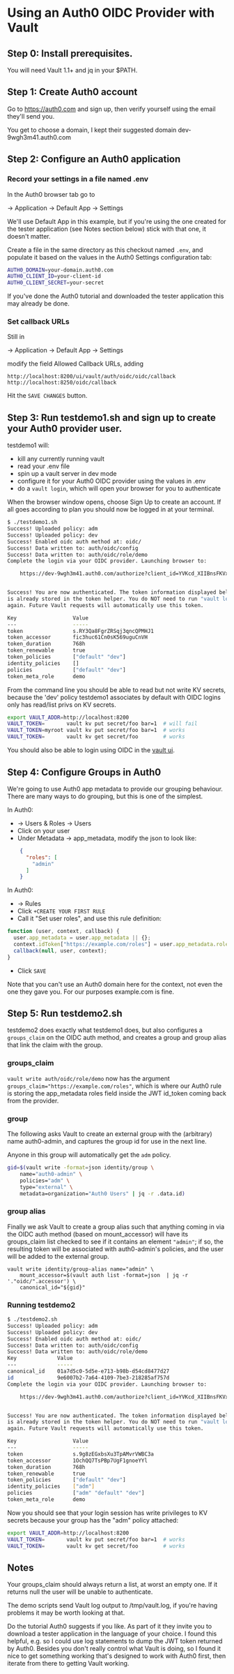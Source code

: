 # Using an Auth0 OIDC Provider with Vault

## Step 0: Install prerequisites.

You will need Vault 1.1+ and jq in your $PATH.

## Step 1: Create Auth0 account

Go to https://auth0.com and sign up, then verify yourself using the email they'll send you.

You get to choose a domain, I kept their suggested domain dev-9wgh3m41.auth0.com

## Step 2: Configure an Auth0 application

### Record your settings in a file named .env

In the Auth0 browser tab go to

  -> Application -> Default App -> Settings
  
We'll use Default App in this example, but if you're using the one created for
the tester application (see Notes section below) stick with that one, it doesn't 
matter.

Create a file in the same directory as this checkout named `.env`, and populate
it based on the values in the Auth0 Settings configuration tab:

```bash
AUTH0_DOMAIN=your-domain.auth0.com
AUTH0_CLIENT_ID=your-client-id
AUTH0_CLIENT_SECRET=your-secret
```

If you've done the Auth0 tutorial and downloaded the tester application this may
already be done.

### Set callback URLs

Still in 

  -> Application -> Default App -> Settings

modify the field Allowed Callback URLs, adding

```
http://localhost:8200/ui/vault/auth/oidc/oidc/callback
http://localhost:8250/oidc/callback
```

Hit the `SAVE CHANGES` button.

## Step 3: Run testdemo1.sh and sign up to create your Auth0 provider user.

testdemo1 will:
- kill any currently running vault
- read your .env file
- spin up a vault server in dev mode
- configure it for your Auth0 OIDC provider using the values in .env
- do a `vault login`, which will open your browser for you to authenticate
  
When the browser window opens, choose Sign Up to create an account.
If all goes according to plan you should now be logged in at your terminal.

```bash
$ ./testdemo1.sh
Success! Uploaded policy: adm
Success! Uploaded policy: dev
Success! Enabled oidc auth method at: oidc/
Success! Data written to: auth/oidc/config
Success! Data written to: auth/oidc/role/demo
Complete the login via your OIDC provider. Launching browser to:

    https://dev-9wgh3m41.auth0.com/authorize?client_id=YVKcd_XIIBnsFKVxGYywBI91LLvSGxDd&nonce=908c20f03d8a90416a7ce6debacde11cac16559f&redirect_uri=http%3A%2F%2Flocalhost%3A8250%2Foidc%2Fcallback&response_type=code&scope=openid&state=93dd5b05269cf454b1eda65ed4ca86f4ad547db4


Success! You are now authenticated. The token information displayed below
is already stored in the token helper. You do NOT need to run "vault login"
again. Future Vault requests will automatically use this token.

Key                  Value
---                  -----
token                s.RY3Qa8FgrZRSqj3qncQPMHJ1
token_accessor       fic3huc61Cn0sK569uguCnVH
token_duration       768h
token_renewable      true
token_policies       ["default" "dev"]
identity_policies    []
policies             ["default" "dev"]
token_meta_role      demo
```

From the command line you should be able to read but not write KV secrets,
because the 'dev' policy testdemo1 associates by default with OIDC logins
only has read/list privs on KV secrets.
  
```bash
export VAULT_ADDR=http://localhost:8200 
VAULT_TOKEN=       vault kv put secret/foo bar=1  # will fail
VAULT_TOKEN=myroot vault kv put secret/foo bar=1  # works
VAULT_TOKEN=       vault kv get secret/foo        # works
```

You should also be able to login using OIDC in the [vault ui](http://localhost:8200/ui).

## Step 4: Configure Groups in Auth0

We're going to use Auth0 app metadata to provide our grouping behaviour.
There are many ways to do grouping, but this is one of the simplest.

In Auth0: 
- -> Users & Roles -> Users
- Click on your user
- Under Metadata -> app_metadata, modify the json to look like:
```json
    {
      "roles": [
        "admin"
      ]
    }
```

In Auth0:
- -> Rules
- Click `+CREATE YOUR FIRST RULE`
- Call it "Set user roles", and use this rule definition:
```javascript
function (user, context, callback) {
  user.app_metadata = user.app_metadata || {};
  context.idToken["https://example.com/roles"] = user.app_metadata.roles || [];
  callback(null, user, context);
}
```
- Click `SAVE`

Note that you can't use an Auth0 domain here for the context, not even the one 
they gave you.  For our purposes example.com is fine.

## Step 5: Run testdemo2.sh

testdemo2 does exactly what testdemo1 does, but also configures a `groups_claim` on
the OIDC auth method, and creates a group and group alias that link the claim 
with the group.

### groups_claim

`vault write auth/oidc/role/demo` now has the argument 
`groups_claim="https://example.com/roles"`, which is where our Auth0 rule is storing
the app_metadata roles field inside the JWT id_token coming back from the provider.

### group

The following asks Vault to create an external group with the (arbitrary) name
auth0-admin, and captures the group id for use in the next line.  

Anyone in this group will automatically get the `adm` policy.
  
```bash
gid=$(vault write -format=json identity/group \
    name="auth0-admin" \
    policies="adm" \
    type="external" \
    metadata=organization="Auth0 Users" | jq -r .data.id)
```

### group alias

Finally we ask Vault to create a group alias such that anything coming in 
via the OIDC auth method (based on mount_accessor) will have its groups_claim 
list checked to see if it contains an element `"admin"`; if so, the resulting
token will be associated with auth0-admin's policies, and the user will be
added to the external group.
  
```
vault write identity/group-alias name="admin" \
    mount_accessor=$(vault auth list -format=json  | jq -r '."oidc/".accessor') \
    canonical_id="${gid}"
```

### Running testdemo2

```bash
$ ./testdemo2.sh
Success! Uploaded policy: adm
Success! Uploaded policy: dev
Success! Enabled oidc auth method at: oidc/
Success! Data written to: auth/oidc/config
Success! Data written to: auth/oidc/role/demo
Key             Value
---             -----
canonical_id    01a7d5c0-5d5e-e713-b98b-d54cd8477d27
id              9e6007b2-7a64-4109-7be3-218285af757d
Complete the login via your OIDC provider. Launching browser to:

    https://dev-9wgh3m41.auth0.com/authorize?client_id=YVKcd_XIIBnsFKVxGYywBI91LLvSGxDd&nonce=e2097891fcabb5a3a7c2a3771fa98d35d0b4467d&redirect_uri=http%3A%2F%2Flocalhost%3A8250%2Foidc%2Fcallback&response_type=code&scope=openid&state=8319ce725d2abfec6af37fa53ddbe238e57560e8


Success! You are now authenticated. The token information displayed below
is already stored in the token helper. You do NOT need to run "vault login"
again. Future Vault requests will automatically use this token.

Key                  Value
---                  -----
token                s.9g8zEGxbsXu3TpAMvrVWBC3a
token_accessor       1OchQQ7TsPBp7UgF1gnoeYYl
token_duration       768h
token_renewable      true
token_policies       ["default" "dev"]
identity_policies    ["adm"]
policies             ["adm" "default" "dev"]
token_meta_role      demo
```

Now you should see that your login session has write privileges to KV secrets
because your group has the "adm" policy attached:

```bash
export VAULT_ADDR=http://localhost:8200 
VAULT_TOKEN=       vault kv put secret/foo bar=1  # works
VAULT_TOKEN=       vault kv get secret/foo        # works
```

## Notes

Your groups_claim should always return a list, at worst an empty one.  If it
returns null the user will be unable to authenticate.

The demo scripts send Vault log output to /tmp/vault.log, if you're having problems
it may be worth looking at that.

Do the tutorial Auth0 suggests if you like.  As part of it they invite
you to download a tester application in the language of your choice.
I found this helpful, e.g. so I could use log statements to dump
the JWT token returned by Auth0.  Besides you don't really control
what Vault is doing, so I found it nice to get something working
that's designed to work with Auth0 first, then iterate from there
to getting Vault working.

